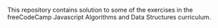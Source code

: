 This repository contains solution to some of the exercises in the freeCodeCamp Javascript Algorithms and Data Structures curriculum. 
